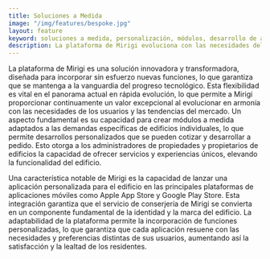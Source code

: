 ```yaml
---
title: Soluciones a Medida
image: "/img/features/bespoke.jpg"
layout: feature
keyword: soluciones a medida, personalización, módulos, desarrollo de aplicaciones, flexibilidad, innovación
description: La plataforma de Mirigi evoluciona con las necesidades del usuario, ofreciendo módulos a medida y aplicaciones personalizadas para experiencias de construcción únicas.
---
```


La plataforma de Mirigi es una solución innovadora y transformadora, diseñada para incorporar sin esfuerzo nuevas funciones, lo que garantiza que se mantenga a la vanguardia del progreso tecnológico. Esta flexibilidad es vital en el panorama actual en rápida evolución, lo que permite a Mirigi proporcionar continuamente un valor excepcional al evolucionar en armonía con las necesidades de los usuarios y las tendencias del mercado. Un aspecto fundamental es su capacidad para crear módulos a medida adaptados a las demandas específicas de edificios individuales, lo que permite desarrollos personalizados que se pueden cotizar y desarrollar a pedido. Esto otorga a los administradores de propiedades y propietarios de edificios la capacidad de ofrecer servicios y experiencias únicos, elevando la funcionalidad del edificio.

Una característica notable de Mirigi es la capacidad de lanzar una aplicación personalizada para el edificio en las principales plataformas de aplicaciones móviles como Apple App Store y Google Play Store. Esta integración garantiza que el servicio de conserjería de Mirigi se convierta en un componente fundamental de la identidad y la marca del edificio. La adaptabilidad de la plataforma permite la incorporación de funciones personalizadas, lo que garantiza que cada aplicación resuene con las necesidades y preferencias distintas de sus usuarios, aumentando así la satisfacción y la lealtad de los residentes.

